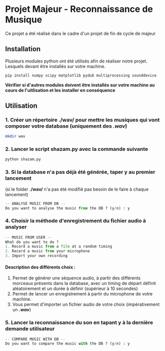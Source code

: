# Projet Majeur - Reconnaissance de Musique

Ce projet a été réalisé dans le cadre d'un projet de fin de cycle de majeur

## Installation
Plusieurs modules python ont été utilisés afin de réaliser notre projet. Lesquels devant être installés sur votre machine.
```bash
pip install numpy scipy matplotlib pydub multiprocessing sounddevice
```
**Vérifier si d'autres modules doivent être installés sur votre machine au cours de l'uitlisation et les installer en conséquence**
## Utilisation
### 1. Créer un répertoire **./wav/** pour mettre les musiques qui vont composer votre database (uniquement des ***.wav***)
```bash
mkdir wav
```
### 2. Lancer le script **shazam.py** avec la commande suivante 
```bash
python shazam.py
```
### 3. Si la database n'a pas déjà été générée, taper **y** au premier lancement 
(si le folder **./wav/** n'a pas été modifié pas besoin de le faire à chaque lancement)
```python
-- ANALYSE MUSIC FROM DB --
Do you want to analyse the music from the DB ? (y/n) : y
```
### 4. Choisir la méthode d'enregistrement du fichier audio à analyser
```python
-- MUSIC FROM USER --
What do you want to do ?
1. Record a music from a file at a random timing
2. Record a music from your microphone
3. Import your own recording
```
#### Description des différents choix :
1. Permet de générer une séquence audio, à partir des différents morceaux présents dans la database, avec un timing de départ définit aléatoirement et un durée à définir (supérieur à 10 secondes)
2. Permet de lancer un enregistrement à partir du microphone de votre machine.
3. Vous permet d'importer un fichier audio de votre choix (impérativement un ***.wav***) 

### 5. Lancer la reconnaissance du son en tapant y à la dernière demande utilisateur
```python
-- COMPARE MUSIC WITH DB --
Do you want to compare the music with the DB ? (y/n) : y
```